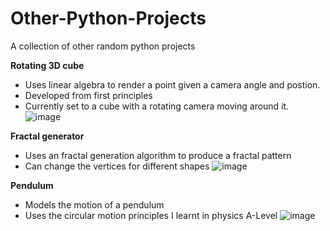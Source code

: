 # Other-Python-Projects
A collection of other random python projects

**Rotating 3D cube**  
- Uses linear algebra to render a point given a camera angle and postion.  
- Developed from first principles
- Currently set to a cube with a rotating camera moving around it.  
![image](https://github.com/meyer6/Other-Python-Projects/assets/69467554/c6644bdf-a1b1-4746-b788-f792efbf5fb3)

**Fractal generator**  
- Uses an fractal generation algorithm to produce a fractal pattern
- Can change the vertices for different shapes
![image](https://github.com/meyer6/Other-Python-Projects/assets/69467554/7e3b41c6-f76e-483a-87c9-54c82b1692d7)

**Pendulum**  
- Models the motion of a pendulum
- Uses the circular motion principles I learnt in physics A-Level
![image](https://github.com/meyer6/Other-Python-Projects/assets/69467554/8fd31a91-2778-4f0d-883a-01183a69aa42)
